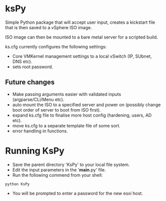 # ksPy
Simple Python package that will accept user input, creates a kickstart file that is then saved to a vSphere ISO image.

ISO image can then be mounted to a bare metal server for a scripted build.

ks.cfg currently configures the following settings:
- Core VMKernel management settings to a local vSwitch (IP, SUbnet, DNS etc).
- sets root password.

## Future changes
- Make passing arguments easier with validated inputs (argparse/CLi/Menu etc).
- auto mount the ISO to a specified server and power on (possibly change boot order of server to boot from ISO first).
- expand ks.cfg file to finalise more host config (hardening, users, AD etc).
- move ks.cfg to a separate template file of some sort. 
- error handling in functions. 


# Running KsPy
- Save the parent directory 'KsPy' to your local file system.
- Edit the input parameters in the '__main__.py' file.
- Run the following commend from your shell:

```
python KsPy
```
- You will be prompted to enter a password for the new esxi host.
